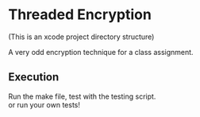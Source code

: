 # Threaded Encryption  
(This is an xcode project directory structure)  
  
A very odd encryption technique for a class assignment.  

## Execution  
Run the make file, test with the testing script.  
or run your own tests!  
